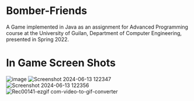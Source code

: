 # Bomber-Friends

A Game implemented in Java as an assignment for Advanced Programming course at the University of Guilan, Department of Computer Engineering, presented in Spring 2022.

# In Game Screen Shots
![image](https://github.com/rastin-py/Bomber-Friends/assets/92922383/bf83a819-7cca-4ea0-a0f4-32c2950dfaf8)
![Screenshot 2024-06-13 122347](https://github.com/rastin-py/Bomber-Friends/assets/92922383/643ce11b-dcb9-40bd-b743-13adb3fb9f59)
![Screenshot 2024-06-13 122356](https://github.com/rastin-py/Bomber-Friends/assets/92922383/837aaf7e-2d1a-476e-be16-cac4c139de6b)
![Rec00141-ezgif com-video-to-gif-converter](https://github.com/rastin-py/Bomber-Friends/assets/92922383/ed7ac4f0-100c-4c51-a54f-1185d4a05324)
